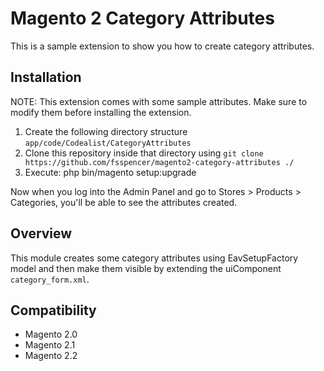 # Magento 2 Category Attributes
This is a sample extension to show you how to create category attributes.

## Installation

NOTE:  This extension comes with some sample attributes. Make sure to modify them before installing the extension.

1. Create the following directory structure `app/code/Codealist/CategoryAttributes`
2. Clone this repository inside that directory using `git clone https://github.com/fsspencer/magento2-category-attributes ./`
3. Execute: php bin/magento setup:upgrade

Now when you log into the Admin Panel and go to Stores > Products > Categories, you'll be able to see the attributes created.

## Overview

This module creates some category attributes using EavSetupFactory model and then make them visible by extending the uiComponent
`category_form.xml`.


## Compatibility
- Magento 2.0
- Magento 2.1
- Magento 2.2